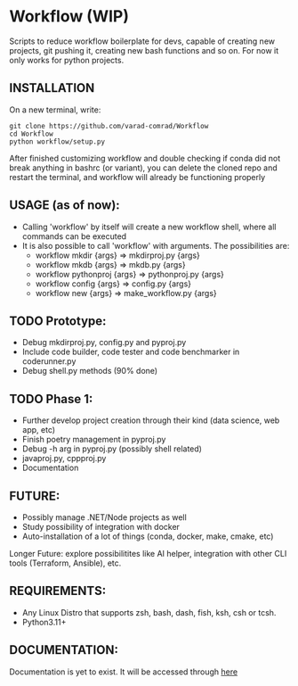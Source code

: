 # Workflow (WIP)
Scripts to reduce workflow boilerplate for devs, capable of creating new projects, git pushing it, creating new bash functions and so on. For now it only works for python projects.


## INSTALLATION

On a new terminal, write:
```shell
git clone https://github.com/varad-comrad/Workflow
cd Workflow
python workflow/setup.py
```

After finished customizing workflow and double checking if conda did not break anything in bashrc (or variant), you can delete the cloned repo and restart the terminal, and workflow will already be functioning properly

## USAGE (as of now):
- Calling 'workflow' by itself will create a new workflow shell, where all commands can be executed
- It is also possible to call 'workflow' with arguments. The possibilities are:
    - workflow mkdir {args} => mkdirproj.py {args}
    - workflow mkdb {args} => mkdb.py {args}
    - workflow pythonproj {args} => pythonproj.py {args}
    - workflow config {args} => config.py {args}
    - workflow new {args} => make_workflow.py {args}

## TODO Prototype:

- Debug mkdirproj.py, config.py and pyproj.py
- Include code builder, code tester and code benchmarker in coderunner.py
- Debug shell.py methods (90% done)

## TODO Phase 1:

- Further develop project creation through their kind (data science, web app, etc)
- Finish poetry management in pyproj.py
- Debug -h arg in pyproj.py (possibly shell related)
- javaproj.py, cppproj.py
- Documentation

## FUTURE:

- Possibly manage .NET/Node projects as well
- Study possibility of integration with docker
- Auto-installation of a lot of things (conda, docker, make, cmake, etc)

Longer Future: explore possibilitites like AI helper, integration with other CLI tools (Terraform, Ansible), etc.

## REQUIREMENTS:


- Any Linux Distro that supports zsh, bash, dash, fish, ksh, csh or tcsh.
- Python3.11+

## DOCUMENTATION: 

Documentation is yet to exist. It will be accessed through [here](https://github.com/varad-comrad/Workflow/docs)

